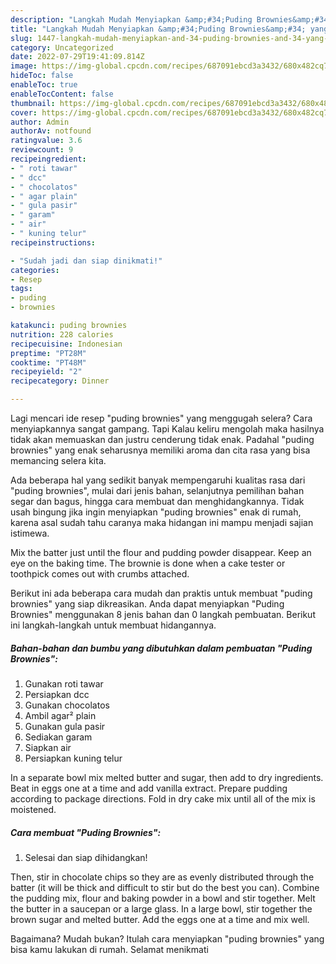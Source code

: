 ```yaml
---
description: "Langkah Mudah Menyiapkan &amp;#34;Puding Brownies&amp;#34; yang Lezat Sekali}"
title: "Langkah Mudah Menyiapkan &amp;#34;Puding Brownies&amp;#34; yang Lezat Sekali}"
slug: 1447-langkah-mudah-menyiapkan-and-34-puding-brownies-and-34-yang-lezat-sekali
category: Uncategorized
date: 2022-07-29T19:41:09.814Z
image: https://img-global.cpcdn.com/recipes/687091ebcd3a3432/680x482cq70/puding-brownies-foto-resep-utama.jpg
hideToc: false
enableToc: true
enableTocContent: false
thumbnail: https://img-global.cpcdn.com/recipes/687091ebcd3a3432/680x482cq70/puding-brownies-foto-resep-utama.jpg
cover: https://img-global.cpcdn.com/recipes/687091ebcd3a3432/680x482cq70/puding-brownies-foto-resep-utama.jpg
author: Admin
authorAv: notfound
ratingvalue: 3.6
reviewcount: 9
recipeingredient:
- " roti tawar"
- " dcc"
- " chocolatos"
- " agar plain"
- " gula pasir"
- " garam"
- " air"
- " kuning telur"
recipeinstructions:

- "Sudah jadi dan siap dinikmati!"
categories:
- Resep
tags:
- puding
- brownies

katakunci: puding brownies 
nutrition: 228 calories
recipecuisine: Indonesian
preptime: "PT28M"
cooktime: "PT48M"
recipeyield: "2"
recipecategory: Dinner

---
```



Lagi mencari ide resep &#34;puding brownies&#34; yang menggugah selera? Cara menyiapkannya sangat gampang. Tapi Kalau keliru mengolah maka hasilnya tidak akan memuaskan dan justru cenderung tidak enak. Padahal &#34;puding brownies&#34; yang enak seharusnya memiliki aroma dan cita rasa yang bisa memancing selera kita.


Ada beberapa hal yang sedikit banyak mempengaruhi kualitas rasa dari &#34;puding brownies&#34;, mulai dari jenis bahan, selanjutnya pemilihan bahan segar dan bagus, hingga cara membuat dan menghidangkannya. Tidak usah bingung jika ingin menyiapkan &#34;puding brownies&#34; enak di rumah, karena asal sudah tahu caranya maka hidangan ini mampu menjadi sajian istimewa.

Mix the batter just until the flour and pudding powder disappear. Keep an eye on the baking time. The brownie is done when a cake tester or toothpick comes out with crumbs attached.


Berikut ini ada beberapa cara mudah dan praktis untuk membuat &#34;puding brownies&#34; yang siap dikreasikan. Anda dapat menyiapkan &#34;Puding Brownies&#34; menggunakan 8 jenis bahan dan 0 langkah pembuatan. Berikut ini langkah-langkah untuk membuat hidangannya.

<!--inarticleads1-->

##### Bahan-bahan dan bumbu yang dibutuhkan dalam pembuatan &#34;Puding Brownies&#34;:

1. Gunakan  roti tawar
1. Persiapkan  dcc
1. Gunakan  chocolatos
1. Ambil  agar² plain
1. Gunakan  gula pasir
1. Sediakan  garam
1. Siapkan  air
1. Persiapkan  kuning telur


In a separate bowl mix melted butter and sugar, then add to dry ingredients. Beat in eggs one at a time and add vanilla extract. Prepare pudding according to package directions. Fold in dry cake mix until all of the mix is moistened. 

<!--inarticleads2-->

##### Cara membuat &#34;Puding Brownies&#34;:


1. Selesai dan siap dihidangkan!

Then, stir in chocolate chips so they are as evenly distributed through the batter (it will be thick and difficult to stir but do the best you can). Combine the pudding mix, flour and baking powder in a bowl and stir together. Melt the butter in a saucepan or a large glass. In a large bowl, stir together the brown sugar and melted butter. Add the eggs one at a time and mix well. 

Bagaimana? Mudah bukan? Itulah cara menyiapkan &#34;puding brownies&#34; yang bisa kamu lakukan di rumah. Selamat menikmati
